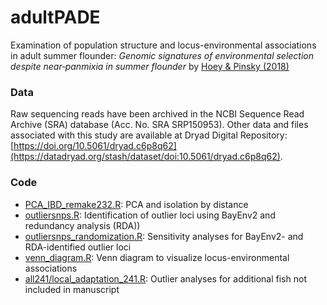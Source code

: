 # adultPADE

Examination of population structure and locus-environmental associations in adult summer flounder: *Genomic signatures of environmental selection despite near‐panmixia in summer flounder* by [Hoey & Pinsky (2018)](https://onlinelibrary.wiley.com/doi/full/10.1111/eva.12676)

### Data
Raw sequencing reads have been archived in the NCBI Sequence Read Archive (SRA) database (Acc. No. SRA SRP150953). Other data and files associated with this study are available at Dryad Digital Repository: [https://doi.org/10.5061/dryad.c6p8q62](https://datadryad.org/stash/dataset/doi:10.5061/dryad.c6p8q62).

### Code
* [PCA_IBD_remake232.R](https://github.com/pinskylab/adultPADE/blob/master/PCA_IBD_remake232.R): PCA and isolation by distance
* [outliersnps.R](https://github.com/pinskylab/adultPADE/blob/master/outliersnps.R): Identification of outlier loci using BayEnv2 and redundancy analysis (RDA))
* [outliersnps_randomization.R](https://github.com/pinskylab/adultPADE/blob/master/outliersnps_randomization.R): Sensitivity analyses for BayEnv2- and RDA-identified outlier loci
* [venn_diagram.R](https://github.com/pinskylab/adultPADE/blob/master/venn_diagram.R): Venn diagram to visualize locus-environmental associations
* [all241/local_adaptation_241.R](https://github.com/pinskylab/adultPADE/blob/master/all241/local_adaptation_241.R): Outlier analyses for additional fish not included in manuscript
